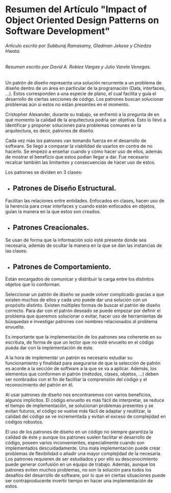 # Resumen del Artículo "Impact of Object Oriented Design Patterns on Software Development"   
###### Artículo escrito por Subburaj Ramasamy, Gladman Jekese y Chiedza Hwata.  
###### Resumen escrito por David A. Robles Vargas y Julio Varela Venegas.   
  
Un patrón de diseño representa una solución recurrente a un problema de diseño dentro de un área en particular de la programación (Data, interfaces, …). Estos corresponden a una especie de plano, el cual facilita y guía el desarrollo de ciertas secciones de código. Los patrones buscan solucionar problemas aún si estos no están presentes en el momento.

Cristopher Alexander, durante su trabajo, se enfrentó a la pregunta de en qué momento la calidad de la arquitectura podría ser objetiva. Esto lo llevó a identificar y proponer soluciones para problemas comunes en la arquitectura, es decir, patrones de diseño.   

Cada vez más los patrones van tomando fuerza en el desarrollo de software. Se llegó a comparar la viabilidad de usarlos en contra de no hacerlo. Se empezó a enseñar cuando y cómo hacer uso de ellos, además de mostrar el beneficio que estos podían llegar a dar. Fue necesario recalcar también las limitantes y consecuencias de hacer uso de estos.   

Los patrones se dividen en 3 clases:  

- ## Patrones de Diseño Estructural.
Facilitan las relaciones entre entidades. Enfocados en clases, hacen uso de la herencia para crear interfaces y cuando están enfocados en objetos, guían la manera en la que estos son creados.    

- ## Patrones Creacionales.
Se usan de forma que la información solo esté presente donde sea necesaria, además de ocultar la manera en la que se dan las instancias de las clases. 

- ## Patrones de Comportamiento.
Están encargados de comunicar y distribuir la carga entre los distintos objetos que lo conforman.  

Seleccionar un patrón de diseño se puede volver complicado gracias a que existen muchos de ellos y cada uno puede dar una solución con un propósito distinto. Existen múltiples formas de buscar el patrón de diseño correcto. Para dar con el patrón deseado se puede empezar por definir el problema que queremos solucionar o evitar, hacer uso de herramientas de búsquedas e investigar patrones con nombres relacionados al problema envuelto.  

Es importante que la implementación de los patrones sea coherente en su escritura, de forma de que un lector que no esté envuelto en el código pueda dar con la implementación de éste.   

A la hora de implementar un patrón es necesario estudiar su funcionamiento y finalidad para asegurarse de que la selección de patrón es acorde a la sección de software a la que se va a aplicar. Además, los elementos que conformen el patrón (métodos, clases, objetos, …) deben ser nombrados con el fin de facilitar la comprensión del código y el reconocimiento del patrón en él.    

Al usar patrones de diseño nos encontraremos con varios beneficios, algunos implícitos. El código envuelto es más fácil de interpretar, se reduce el tiempo de implementación, se solucionan problemas presentes y se evitan futuros, el código se vuelve más fácil de adaptar y reutilizar, la calidad del código se ve incrementada y evitan el exceso de complejidad en códigos robustos.  

El uso de los patrones de diseño en un código no siempre garantiza la calidad de éste y aunque los patrones suelen facilitar el desarrollo de código, poseen varios inconvenientes, especialmente cuando son implementados descuidadamente. Una mala implementación puede crear problemas de flexibilidad o añadir una mayor complejidad de la necesaria. Los patrones requieren de ser estudiados y por ello su desconocimiento puede generar confusión en un equipo de trabajo. Además, aunque los patrones eviten muchos problemas, no son la solución para todos los desafíos del desarrollo de software, por lo que en ciertas situaciones puede ser contraproducente invertir tiempo en hacer una implementación de estos.   

 

